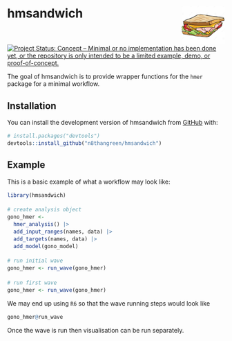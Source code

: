 
# hmsandwich <img align="right" src="cartoon-sandwich-ham.png" width="100">

<!-- badges: start -->
[![Project Status: Concept – Minimal or no implementation has been done yet, or the repository is only intended to be a limited example, demo, or proof-of-concept.](https://www.repostatus.org/badges/latest/concept.svg)](https://www.repostatus.org/#concept)
<!-- badges: end -->

The goal of hmsandwich is to provide wrapper functions for the `hmer` package for a minimal workflow.

## Installation

You can install the development version of hmsandwich from [GitHub](https://github.com/) with:

``` r
# install.packages("devtools")
devtools::install_github("n8thangreen/hmsandwich")
```

## Example

This is a basic example of what a workflow may look like:

``` r
library(hmsandwich)

# create analysis object
gono_hmer <- 
  hmer_analysis() |> 
  add_input_ranges(names, data) |> 
  add_targets(names, data) |> 
  add_model(gono_model)

# run initial wave
gono_hmer <- run_wave(gono_hmer)

# run first wave
gono_hmer <- run_wave(gono_hmer)
```

We may end up using `R6` so that the wave running steps would look like

```r
gono_hmer@run_wave
```

Once the wave is run then visualisation can be run separately.

